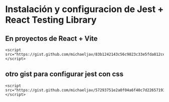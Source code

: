# Instalación y configuracion de Jest + React Testing Library


## En proyectos de React + Vite

```
<script src="https://gist.github.com/michaeljav/83b1242143c56c9823c33e5fda812ce1.js"></script>
```

## otro gist para configurar jest con css
```
<script src="https://gist.github.com/michaeljav/57293751e2a0f04a6f40c7d22657193b.js"></script>
```
